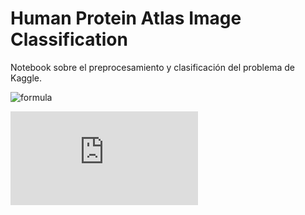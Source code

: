 # Human Protein Atlas Image Classification
Notebook sobre el preprocesamiento y clasificación del problema de Kaggle.


![formula](https://render.githubusercontent.com/render/math?math=|%20x_{1}%20x_{2}%20\rangle%20=%20=%20\frac{%201}%20{%20\sqrt{%202}}%20|%200%200%20\rangle%20+%20\frac{%201}%20{%20\sqrt{%202}}%20|%201%201%20\rangle)

![equation](http://www.sciweavers.org/tex2img.php?eq=1%2Bsin%28mc%5E2%29&bc=White&fc=Black&im=jpg&fs=12&ff=arev&edit=)
